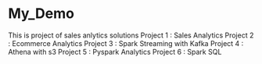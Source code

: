 # My_Demo
This is project of sales anlytics solutions
Project 1 : Sales Analytics
Project 2 : Ecommerce Analytics
Project 3 : Spark Streaming with Kafka
Project 4 : Athena with s3
Project 5 : Pyspark Analytics
Project 6 : Spark SQL
